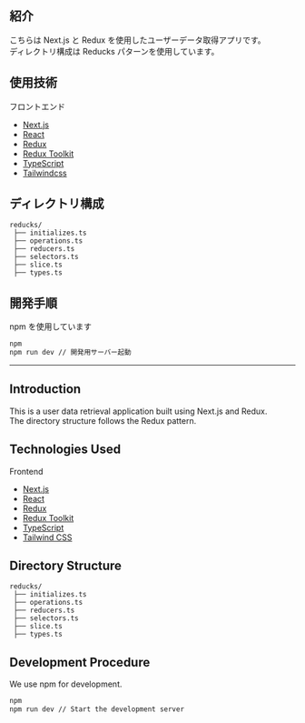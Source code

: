 ## 紹介

こちらは Next.js と Redux を使用したユーザーデータ取得アプリです。  
ディレクトリ構成は Reducks パターンを使用しています。

## 使用技術

フロントエンド

- [Next.js](https://nextjs.org/)
- [React](https://ja.react.dev/)
- [Redux](https://redux.js.org/)
- [Redux Toolkit](https://redux-toolkit.js.org/)
- [TypeScript](https://www.typescriptlang.org/)
- [Tailwindcss](https://tailwindcss.com/)

## ディレクトリ構成

```
reducks/
 ├── initializes.ts
 ├── operations.ts
 ├── reducers.ts
 ├── selectors.ts
 ├── slice.ts
 ├── types.ts
```

## 開発手順

npm を使用しています

```bash
npm
npm run dev // 開発用サーバー起動
```

---

## Introduction

This is a user data retrieval application built using Next.js and Redux.  
The directory structure follows the Redux pattern.

## Technologies Used

Frontend

- [Next.js](https://nextjs.org/)
- [React](https://reactjs.org/)
- [Redux](https://redux.js.org/)
- [Redux Toolkit](https://redux-toolkit.js.org/)
- [TypeScript](https://www.typescriptlang.org/)
- [Tailwind CSS](https://tailwindcss.com/)

## Directory Structure

```
reducks/
 ├── initializes.ts
 ├── operations.ts
 ├── reducers.ts
 ├── selectors.ts
 ├── slice.ts
 ├── types.ts
```

## Development Procedure

We use npm for development.

```bash
npm
npm run dev // Start the development server
```
